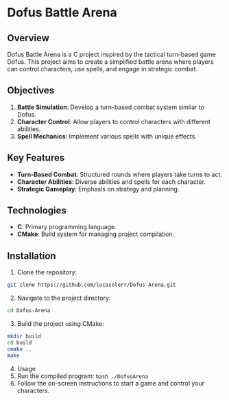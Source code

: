 # Dofus Battle Arena

## Overview
Dofus Battle Arena is a C project inspired by the tactical turn-based game Dofus. This project aims to create a simplified battle arena where players can control characters, use spells, and engage in strategic combat.

## Objectives
1. **Battle Simulation**: Develop a turn-based combat system similar to Dofus.
2. **Character Control**: Allow players to control characters with different abilities.
3. **Spell Mechanics**: Implement various spells with unique effects.

## Key Features
- **Turn-Based Combat**: Structured rounds where players take turns to act.
- **Character Abilities**: Diverse abilities and spells for each character.
- **Strategic Gameplay**: Emphasis on strategy and planning.

## Technologies
- **C**: Primary programming language.
- **CMake**: Build system for managing project compilation.

## Installation
1. Clone the repository:
  ```bash
  git clone https://github.com/lucasolerr/Dofus-Arena.git
  ```
2. Navigate to the project directory:
  ```bash
  cd Dofus-Arena
  ```
3. Build the project using CMake:
  ```bash
  mkdir build
  cd build
  cmake ..
  make
  ```
4. Usage
  1. Run the compiled program:
    ```bash
    ./DofusArena
    ```
  2. Follow the on-screen instructions to start a game and control your characters.
